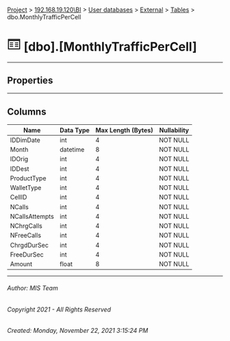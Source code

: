 #### 

[Project](../../../../index.md) > [192.168.19.120\\BI](../../../index.md) > [User databases](../../index.md) > [External](../index.md) > [Tables](Tables.md) > dbo.MonthlyTrafficPerCell

# ![Tables](../../../../Images/Table32.png) [dbo].[MonthlyTrafficPerCell]

---

## <a name="#properties"></a>Properties



---

## <a name="#columns"></a>Columns

| Name | Data Type | Max Length (Bytes) | Nullability |
|---|---|---|---|
| IDDimDate | int | 4 | NOT NULL |
| Month | datetime | 8 | NOT NULL |
| IDOrig | int | 4 | NOT NULL |
| IDDest | int | 4 | NOT NULL |
| ProductType | int | 4 | NOT NULL |
| WalletType | int | 4 | NOT NULL |
| CellID | int | 4 | NOT NULL |
| NCalls | int | 4 | NOT NULL |
| NCallsAttempts | int | 4 | NOT NULL |
| NChrgCalls | int | 4 | NOT NULL |
| NFreeCalls | int | 4 | NOT NULL |
| ChrgdDurSec | int | 4 | NOT NULL |
| FreeDurSec | int | 4 | NOT NULL |
| Amount | float | 8 | NOT NULL |


---

###### Author:  MIS Team

###### Copyright 2021 - All Rights Reserved

###### Created: Monday, November 22, 2021 3:15:24 PM

